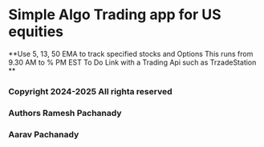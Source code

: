 # Simple Algo Trading app for US equities

**Use 5, 13, 50 EMA to track specified stocks and Options
This runs from 9.30 AM to % PM EST
To Do Link with a Trading Api such as TrzadeStation
**




### Copyright 2024-2025 All righta reserved
### Authors Ramesh Pachanady
###             Aarav Pachanady